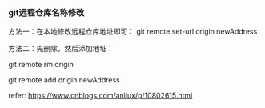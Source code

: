 ### git远程仓库名称修改

方法一：在本地修改远程仓库地址即可：
git remote set-url origin newAddress

方法二：先删除，然后添加地址：

git remote rm origin

git remote add origin newAddress

refer: https://www.cnblogs.com/anliux/p/10802615.html